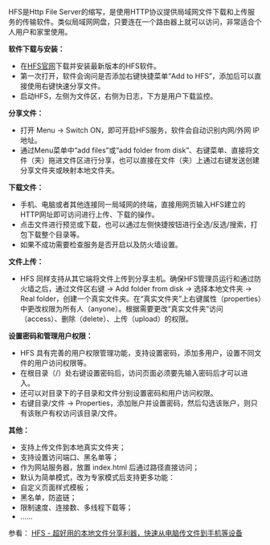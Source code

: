 HFS是Http File Server的缩写，是使用HTTP协议提供局域网文件下载和上传服务的传输软件。类似局域网网盘，只要连在一个路由器上就可以访问，非常适合个人用户和家里使用。

**软件下载与安装：**
- 在[HFS官网](http://rejetto.com/)下载并安装最新版本的HFS软件。
- 第一次打开，软件会询问是否添加右键快捷菜单“Add to HFS”，添加后可以直接使用右键快速分享文件。
- 启动HFS，左侧为文件区，右侧为日志，下方是用户下载监控。

**分享文件：**
- 打开 Menu -> Switch ON，即可开启HFS服务，软件会自动识别内网/外网 IP 地址。
- 通过Menu菜单中“add files”或“add folder from disk”、右键菜单、直接将文件（夹）拖进文件区进行分享，也可以直接在文件（夹）上通过右键发送创建分享文件夹或映射本地文件夹。

**下载文件：**
- 手机、电脑或者其他连接同一局域网的终端，直接用网页输入HFS建立的HTTP网址即可访问进行上传、下载的操作。
- 点击文件进行预览或下载，也可以通过左侧快捷按钮进行全选/反选/搜索，打包下载整个目录等。
- 如果不成功需要检查服务是否开启以及防火墙设置。

**文件上传：**
- HFS 同样支持从其它端将文件上传到分享主机。确保HFS管理员运行和通过防火墙之后，通过文件区右键 -> Add folder from disk -> 选择本地文件夹 -> Real folder，创建一个真实文件夹。在“真实文件夹”上右键属性（properties）中更改权限为所有人（anyone）。根据需要更改“真实文件夹”访问（access）、删除（delete）、上传（upload）的权限。

**设置密码和管理用户权限：**
- HFS 具有完善的用户权限管理功能，支持设置密码，添加多用户，设置不同文件的用户访问权限等。
- 在根目录（/）处右键设置密码后，访问页面必须要先输入密码后才可以进入。
- 还可以对目录下的子目录和文件分别设置密码和用户访问权限。
- 右键目录/文件 -> Properties，添加账户并设置密码，然后勾选该账户，则只有该账户有权访问该目录/文件。

**其他：**
- 支持上传文件到本地真实文件夹；
- 支持设置访问端口、黑名单等；
- 作为网站服务器，放置 index.html 后通过路径直接访问；
- 默认为简单模式，改为专家模式后支持更多功能：
- 自定义页面样式模板；
- 黑名单，防盗链；
- 限制速度、连接数、多线程下载等；
- ……

参看：
[HFS - 超好用的本地文件分享利器，快速从电脑传文件到手机等设备](https://zhuanlan.zhihu.com/p/50220212)